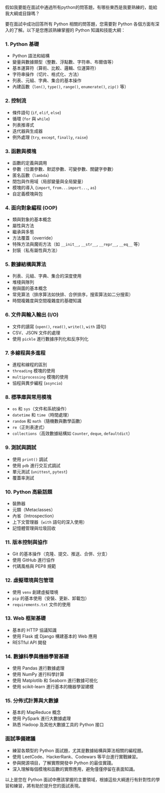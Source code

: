 假如我要能在面試中通過所有python的問答題，有哪些東西是我要熟練的，能給我大綱或目錄嗎？

要在面試中成功回答所有 Python 相關的問答題，您需要對 Python 各個方面有深入的了解。以下是您應該熟練掌握的 Python 知識和技能大綱：

### 1. **Python 基礎**
   - Python 語法和結構
   - 變量與數據類型（整數、浮點數、字符串、布爾值等）
   - 基本運算符（算術、比較、邏輯、位運算符）
   - 字符串操作（切片、格式化、方法）
   - 列表、元組、字典、集合的基本操作
   - 內建函數（`len()`, `type()`, `range()`, `enumerate()`, `zip()` 等）



### 2. **控制流**
   - 條件語句 (`if`, `elif`, `else`)
   - 循環 (`for` 與 `while`)
   - 列表推導式
   - 迭代器與生成器
   - 例外處理 (`try`, `except`, `finally`, `raise`)

### 3. **函數與模塊**
   - 函數的定義與調用
   - 參數（位置參數、默認參數、可變參數、關鍵字參數）
   - 匿名函數（`lambda`）
   - 閉包與作用域（局部變量與全局變量）
   - 模塊的導入 (`import`, `from...import...`, `as`)
   - 自定義模塊與包

### 4. **面向對象編程 (OOP)**
   - 類與對象的基本概念
   - 屬性與方法
   - 繼承與多態
   - 方法覆蓋（override）
   - 特殊方法與魔術方法（如 `__init__`, `__str__`, `__repr__`, `__eq__` 等）
   - 封裝（私有屬性與方法）

### 5. **數據結構與算法**
   - 列表、元組、字典、集合的深度使用
   - 堆棧與隊列
   - 樹與圖的基本概念
   - 常見算法（排序算法如快排、合併排序，搜索算法如二分搜索）
   - 時間複雜度與空間複雜度的基礎知識

### 6. **文件與輸入輸出 (I/O)**
   - 文件的讀寫 (`open()`, `read()`, `write()`, `with` 語句)
   - CSV、JSON 文件的處理
   - 使用 `pickle` 進行數據序列化和反序列化

### 7. **多線程與多進程**
   - 進程和線程的區別
   - `threading` 模塊的使用
   - `multiprocessing` 模塊的使用
   - 協程與異步編程 (`asyncio`)

### 8. **標準庫與常用模塊**
   - `os` 和 `sys`（文件和系統操作）
   - `datetime` 和 `time`（時間處理）
   - `random` 和 `math`（隨機數與數學函數）
   - `re`（正則表達式）
   - `collections`（高效數據結構如 `Counter`, `deque`, `defaultdict`）

### 9. **測試與調試**
   - 使用 `print()` 調試
   - 使用 `pdb` 進行交互式調試
   - 單元測試 (`unittest`, `pytest`)
   - 覆蓋率測試

### 10. **Python 高級話題**
   - 裝飾器
   - 元類（Metaclasses）
   - 內省（Introspection）
   - 上下文管理器（`with` 語句的深入使用）
   - 記憶體管理與垃圾回收

### 11. **版本控制與協作**
   - Git 的基本操作（克隆、提交、推送、合併、分支）
   - 使用 GitHub 進行協作
   - 代碼風格與 PEP8 規範

### 12. **虛擬環境與包管理**
   - 使用 `venv` 創建虛擬環境
   - `pip` 的基本使用（安裝、更新、卸載包）
   - `requirements.txt` 文件的使用

### 13. **Web 框架基礎**
   - 基本的 HTTP 協議知識
   - 使用 Flask 或 Django 構建基本的 Web 應用
   - RESTful API 開發

### 14. **數據科學與機器學習基礎**
   - 使用 Pandas 進行數據處理
   - 使用 NumPy 進行科學計算
   - 使用 Matplotlib 和 Seaborn 進行數據可視化
   - 使用 scikit-learn 進行基本的機器學習建模

### 15. **分佈式計算與大數據**
   - 基本的 MapReduce 概念
   - 使用 PySpark 進行大數據處理
   - 熟悉 Hadoop 及其他大數據工具的 Python 接口

### 面試準備建議
- 練習各類型的 Python 面試題，尤其是數據結構與算法相關的編程題。
- 使用 LeetCode、HackerRank、Codewars 等平台進行實戰練習。
- 參與開源項目，了解實際開發中 Python 的最佳實踐。
- 深入理解每個模塊和函數的實際應用，避免僅僅停留在表面知識。

以上是您在 Python 面試中應該掌握的主要領域，根據這些大綱進行有針對性的學習和練習，將有助於提升您的面試表現。